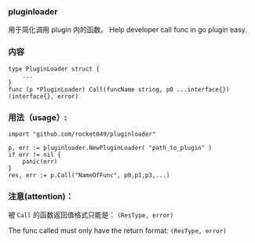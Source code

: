 ### pluginloader
用于简化调用 plugin 内的函数。 Help developer call func in go plugin easy.

### 内容

```
type PluginLoader struct {
	...
}
func (p *PluginLoader) Call(funcName string, p0 ...interface{}) (interface{}, error)
```

### 用法（usage）:

```
import "github.com/rocket049/pluginloader"

p, err := pluginloader.NewPluginLoader( "path_to_plugin" )
if err != nil {
	panic(err)
}
res, err := p.Call("NameOfFunc", p0,p1,p3,...)

```

### 注意(attention)：

被 `Call` 的函数返回值格式只能是： `(ResType, error)`

The func called must only have the return format: `(ResType, error)`
